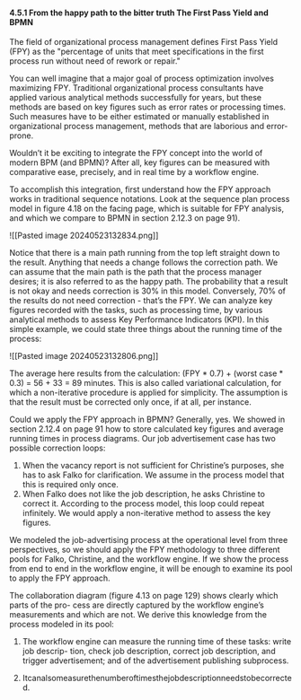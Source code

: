#### 4.5.1 From the happy path to the bitter truth The First Pass Yield and BPMN

The field of organizational process management defines First Pass Yield (FPY) as the "percentage of units that meet specifications in the first process run without need of rework or repair."

You can well imagine that a major goal of process optimization involves maximizing FPY. Traditional organizational process consultants have applied various analytical methods successfully for years, but these methods are based on key figures such as error rates or processing times. Such measures have to be either estimated or manually established in organizational process management, methods that are laborious and error-prone.

Wouldn’t it be exciting to integrate the FPY concept into the world of modern BPM (and BPMN)? After all, key figures can be measured with comparative ease, precisely, and in real time by a workflow engine.

To accomplish this integration, first understand how the FPY approach works in traditional sequence notations. Look at the sequence plan process model in figure 4.18 on the facing page, which is suitable for FPY analysis, and which we compare to BPMN in section 2.12.3 on page 91).

![[Pasted image 20240523132834.png]]

Notice that there is a main path running from the top left straight down to the result. Anything that needs a change follows the correction path. We can assume that the main path is the path that the process manager desires; it is also referred to as the happy path. The probability that a result is not okay and needs correction is 30% in this model. Conversely, 70% of the results do not need correction - that’s the FPY. We can analyze key figures recorded with the tasks, such as processing time, by various analytical methods to assess Key Performance Indicators (KPI). In this simple example, we could state three things about the running time of the process:

![[Pasted image 20240523132806.png]]

The average here results from the calculation: (FPY * 0.7) + (worst case * 0.3) = 56 + 33 = 89 minutes. This is also called variational calculation, for which a non-iterative procedure is applied for simplicity. The assumption is that the result must be corrected only once, if at all, per instance.

Could we apply the FPY approach in BPMN? Generally, yes. We showed in section 2.12.4 on page 91 how to store calculated key figures and average running times in process diagrams. Our job advertisement case has two possible correction loops:

1. When the vacancy report is not sufficient for Christine’s purposes, she has to ask Falko for clarification. We assume in the process model that this is required only once.
2. When Falko does not like the job description, he asks Christine to correct it. According to the process model, this loop could repeat infinitely. We would apply a non-iterative method to assess the key figures.

We modeled the job-advertising process at the operational level from three perspectives, so we should apply the FPY methodology to three different pools for Falko, Christine, and the workflow engine. If we show the process from end to end in the workflow engine, it will be enough to examine its pool to apply the FPY approach.

The collaboration diagram (figure 4.13 on page 129) shows clearly which parts of the pro- cess are directly captured by the workflow engine’s measurements and which are not. We derive this knowledge from the process modeled in its pool:

1. The workflow engine can measure the running time of these tasks: write job descrip- tion, check job description, correct job description, and trigger advertisement; and of the advertisement publishing subprocess.

2. Itcanalsomeasurethenumberoftimesthejobdescriptionneedstobecorrected.